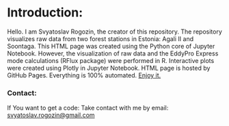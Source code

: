 # Introduction:
Hello. I am Svyatoslav Rogozin, the creator of this repository. 
The repository visualizes raw data from two forest stations in Estonia: Agali II and Soontaga. 
This HTML page was created using the Python core of Jupyter Notebook. 
However, the visualization of raw data and the EddyPro Express mode calculations (RFlux package) were performed in R. 
Interactive plots were created using Plotly in Jupyter Notebook. 
HTML page is hosted by GitHub Pages.
Everything is 100% automated.
[Enjoy it.](https://svyatoslav-stack.github.io/Stations/)

### Contact:
If You want to get a code: Take contact with me by email: svyatoslav.rogozin@gmail.com
